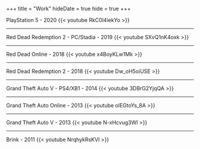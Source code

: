 +++
title = "Work"
hideDate = true
hide = true
+++

PlayStation 5 - 2020
{{< youtube RkC0l4iekYo >}}

---
Red Dead Redemption 2 - PC/Stadia - 2019
{{< youtube SXvQ1nK4oxk >}}

---
Red Dead Online - 2018
{{< youtube x4BoyKLw1Mk >}}

---
Red Dead Redemption 2 - 2018
{{< youtube Dw_oH5oiUSE >}}

---
Grand Theft Auto V - PS4/XB1 - 2014
{{< youtube 3DBrG2YjqQA >}}

---
Grand Theft Auto Online - 2013
{{< youtube olEGtoYs_8A >}}

---
Grand Theft Auto V - 2013
{{< youtube N-xHcvug3WI >}}

---
Brink - 2011
{{< youtube NrqhykRsKVI >}}
